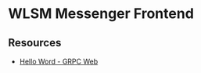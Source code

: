 # WLSM Messenger Frontend

## Resources

- [Hello Word  - GRPC Web](https://github.com/grpc/grpc-web/tree/master/net/grpc/gateway/examples/helloworld)